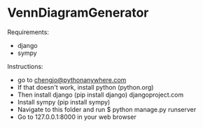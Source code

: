 # VennDiagramGenerator

Requirements:
- django
- sympy

Instructions:
- go to chengjo@pythonanywhere.com
- If that doesn't work, install python (python.org)
- Then install django (pip install django) djangoproject.com
- Install sympy (pip install sympy)
- Navigate to this folder and run $ python manage.py runserver
- Go to 127.0.0.1:8000 in your web browser
